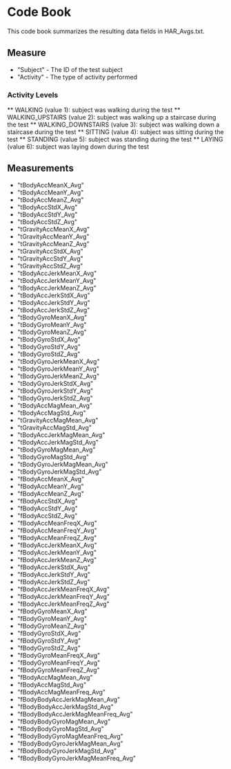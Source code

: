 # Code Book

This code book summarizes the resulting data fields in HAR_Avgs.txt.

## Мeasure

* "Subject" - The ID of the test subject
* "Activity" - The type of activity performed

### Activity Levels

** WALKING (value 1): subject was walking during the test
** WALKING_UPSTAIRS (value 2): subject was walking up a staircase during the test
** WALKING_DOWNSTAIRS (value 3): subject was walking down a staircase during the test
** SITTING (value 4): subject was sitting during the test
** STANDING (value 5): subject was standing during the test
** LAYING (value 6): subject was laying down during the test

## Measurements

* "tBodyAccMeanX_Avg"
* "tBodyAccMeanY_Avg"
* "tBodyAccMeanZ_Avg"
* "tBodyAccStdX_Avg"
* "tBodyAccStdY_Avg"
* "tBodyAccStdZ_Avg"
* "tGravityAccMeanX_Avg"
* "tGravityAccMeanY_Avg"
* "tGravityAccMeanZ_Avg"
* "tGravityAccStdX_Avg"
* "tGravityAccStdY_Avg"
* "tGravityAccStdZ_Avg"
* "tBodyAccJerkMeanX_Avg"
* "tBodyAccJerkMeanY_Avg"
* "tBodyAccJerkMeanZ_Avg"
* "tBodyAccJerkStdX_Avg"
* "tBodyAccJerkStdY_Avg"
* "tBodyAccJerkStdZ_Avg"
* "tBodyGyroMeanX_Avg"
* "tBodyGyroMeanY_Avg"
* "tBodyGyroMeanZ_Avg"
* "tBodyGyroStdX_Avg"
* "tBodyGyroStdY_Avg"
* "tBodyGyroStdZ_Avg"
* "tBodyGyroJerkMeanX_Avg"
* "tBodyGyroJerkMeanY_Avg"
* "tBodyGyroJerkMeanZ_Avg"
* "tBodyGyroJerkStdX_Avg"
* "tBodyGyroJerkStdY_Avg"
* "tBodyGyroJerkStdZ_Avg"
* "tBodyAccMagMean_Avg"
* "tBodyAccMagStd_Avg"
* "tGravityAccMagMean_Avg"
* "tGravityAccMagStd_Avg"
* "tBodyAccJerkMagMean_Avg"
* "tBodyAccJerkMagStd_Avg"
* "tBodyGyroMagMean_Avg"
* "tBodyGyroMagStd_Avg"
* "tBodyGyroJerkMagMean_Avg"
* "tBodyGyroJerkMagStd_Avg"
* "fBodyAccMeanX_Avg"
* "fBodyAccMeanY_Avg"
* "fBodyAccMeanZ_Avg"
* "fBodyAccStdX_Avg"
* "fBodyAccStdY_Avg"
* "fBodyAccStdZ_Avg"
* "fBodyAccMeanFreqX_Avg"
* "fBodyAccMeanFreqY_Avg"
* "fBodyAccMeanFreqZ_Avg"
* "fBodyAccJerkMeanX_Avg"
* "fBodyAccJerkMeanY_Avg"
* "fBodyAccJerkMeanZ_Avg"
* "fBodyAccJerkStdX_Avg"
* "fBodyAccJerkStdY_Avg"
* "fBodyAccJerkStdZ_Avg"
* "fBodyAccJerkMeanFreqX_Avg"
* "fBodyAccJerkMeanFreqY_Avg"
* "fBodyAccJerkMeanFreqZ_Avg"
* "fBodyGyroMeanX_Avg"
* "fBodyGyroMeanY_Avg"
* "fBodyGyroMeanZ_Avg"
* "fBodyGyroStdX_Avg"
* "fBodyGyroStdY_Avg"
* "fBodyGyroStdZ_Avg"
* "fBodyGyroMeanFreqX_Avg"
* "fBodyGyroMeanFreqY_Avg"
* "fBodyGyroMeanFreqZ_Avg"
* "fBodyAccMagMean_Avg"
* "fBodyAccMagStd_Avg"
* "fBodyAccMagMeanFreq_Avg"
* "fBodyBodyAccJerkMagMean_Avg"
* "fBodyBodyAccJerkMagStd_Avg"
* "fBodyBodyAccJerkMagMeanFreq_Avg"
* "fBodyBodyGyroMagMean_Avg"
* "fBodyBodyGyroMagStd_Avg"
* "fBodyBodyGyroMagMeanFreq_Avg"
* "fBodyBodyGyroJerkMagMean_Avg"
* "fBodyBodyGyroJerkMagStd_Avg"
* "fBodyBodyGyroJerkMagMeanFreq_Avg"
